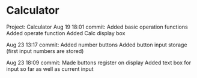 # Calculator
Project: Calculator
Aug 19 18:01 commit:
Added basic operation functions
Added operate function
Added Calc display box

Aug 23 13:17 commit:
Added number buttons
Added button input storage (first input numbers are stored)

Aug 23 18:09 commit:
Made buttons register on display
Added text box for input so far as well as current input